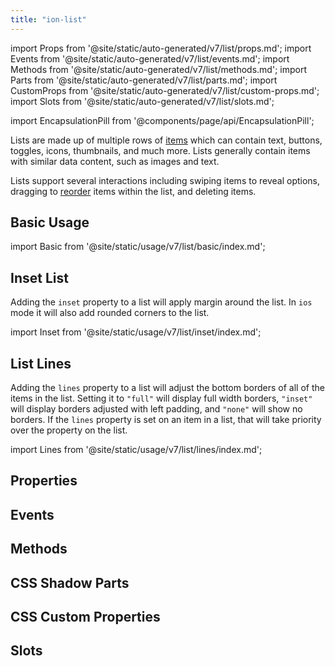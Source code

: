 ```yaml
---
title: "ion-list"
---
```

import Props from '@site/static/auto-generated/v7/list/props.md';
import Events from '@site/static/auto-generated/v7/list/events.md';
import Methods from '@site/static/auto-generated/v7/list/methods.md';
import Parts from '@site/static/auto-generated/v7/list/parts.md';
import CustomProps from '@site/static/auto-generated/v7/list/custom-props.md';
import Slots from '@site/static/auto-generated/v7/list/slots.md';

<head>
  <title>ion-list: Item List View Component for iOS and Android Apps</title>
  <meta name="description" content="ion-lists are made up of multiple rows of items containing text, icons, toggles, and more. Learn about the list view component for iOS and Android Ionic apps." />
</head>

import EncapsulationPill from '@components/page/api/EncapsulationPill';


Lists are made up of multiple rows of [items](./item) which can contain text, buttons, toggles,
icons, thumbnails, and much more. Lists generally contain items with similar data content, such as images and text.

Lists support several interactions including swiping items to reveal options, dragging to [reorder](./reorder) items within the list, and deleting items.

## Basic Usage

import Basic from '@site/static/usage/v7/list/basic/index.md';

<Basic />


## Inset List

Adding the `inset` property to a list will apply margin around the list. In `ios` mode it will also add rounded corners to the list.

import Inset from '@site/static/usage/v7/list/inset/index.md';

<Inset />


## List Lines

Adding the `lines` property to a list will adjust the bottom borders of all of the items in the list. Setting it to `"full"` will display full width borders, `"inset"` will display borders adjusted with left padding, and `"none"` will show no borders. If the `lines` property is set on an item in a list, that will take priority over the property on the list.

import Lines from '@site/static/usage/v7/list/lines/index.md';

<Lines />



## Properties
<Props />

## Events
<Events />

## Methods
<Methods />

## CSS Shadow Parts
<Parts />

## CSS Custom Properties
<CustomProps />

## Slots
<Slots />
